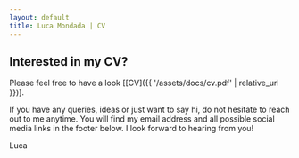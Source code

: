 ```yaml
---
layout: default
title: Luca Mondada | CV
---
```


## Interested in my CV?
Please feel free to have a look [[CV]({{ '/assets/docs/cv.pdf' | relative_url }})].

If you have any queries, ideas or just want to say hi, do not hesitate to reach out to me anytime.
You will find my email address and all possible social media links in the footer below.
I look forward to hearing from you!

Luca
